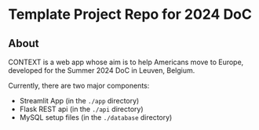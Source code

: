 # Template Project Repo for 2024 DoC

## About


CONTEXT is a web app whose aim is to help Americans move to Europe, developed for the Summer 2024 DoC in Leuven, Belgium.

Currently, there are two major components:
- Streamlit App (in the `./app` directory)
- Flask REST api (in the `./api` directory)
- MySQL setup files (in the `./database` directory)


 